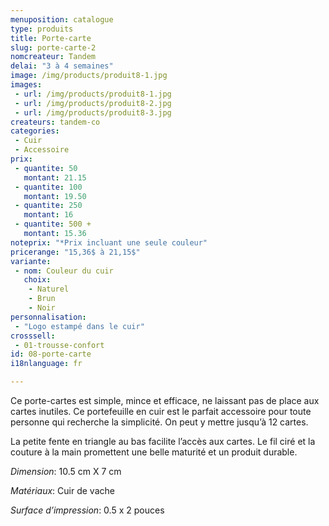 ```yaml
---
menuposition: catalogue
type: produits
title: Porte-carte
slug: porte-carte-2
nomcreateur: Tandem
delai: "3 à 4 semaines"
image: /img/products/produit8-1.jpg
images:
 - url: /img/products/produit8-1.jpg
 - url: /img/products/produit8-2.jpg
 - url: /img/products/produit8-3.jpg
createurs: tandem-co
categories:
 - Cuir
 - Accessoire
prix:
 - quantite: 50
   montant: 21.15
 - quantite: 100
   montant: 19.50
 - quantite: 250
   montant: 16
 - quantite: 500 +
   montant: 15.36
noteprix: "*Prix incluant une seule couleur"
pricerange: "15,36$ à 21,15$"
variante:
 - nom: Couleur du cuir
   choix:
    - Naturel
    - Brun
    - Noir
personnalisation:
 - "Logo estampé dans le cuir"
crosssell:
 - 01-trousse-confort
id: 08-porte-carte
i18nlanguage: fr

---
```


Ce porte-cartes est simple, mince et efficace, ne laissant pas de place aux cartes inutiles. Ce portefeuille en cuir est le parfait accessoire pour toute personne qui recherche la simplicité. On peut y mettre jusqu’à 12 cartes.  

La petite fente en triangle au bas facilite l’accès aux cartes. Le fil ciré et la couture à la main promettent une belle maturité et un produit durable.

*Dimension*: 10.5 cm X 7 cm

*Matériaux*: Cuir de vache

*Surface d’impression*: 0.5 x 2 pouces 